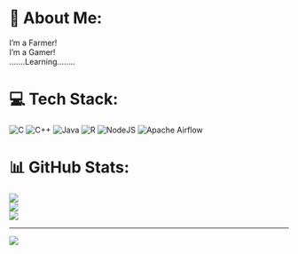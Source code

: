 # 💫 About Me:
I’m a Farmer! <br>I’m a Gamer!<br>.......Learning........


# 💻 Tech Stack:
![C](https://img.shields.io/badge/c-%2300599C.svg?style=plastic&logo=c&logoColor=white) ![C++](https://img.shields.io/badge/c++-%2300599C.svg?style=plastic&logo=c%2B%2B&logoColor=white) ![Java](https://img.shields.io/badge/java-%23ED8B00.svg?style=plastic&logo=openjdk&logoColor=white) ![R](https://img.shields.io/badge/r-%23276DC3.svg?style=plastic&logo=r&logoColor=white) ![NodeJS](https://img.shields.io/badge/node.js-6DA55F?style=plastic&logo=node.js&logoColor=white) ![Apache Airflow](https://img.shields.io/badge/Apache%20Airflow-017CEE?style=plastic&logo=Apache%20Airflow&logoColor=white)
# 📊 GitHub Stats:
![](https://github-readme-stats.vercel.app/api?username=prajwal-vrprajju&theme=neon&hide_border=false&include_all_commits=false&count_private=false)<br/>
![](https://github-readme-streak-stats.herokuapp.com/?user=prajwal-vrprajju&theme=neon&hide_border=false)<br/>
![](https://github-readme-stats.vercel.app/api/top-langs/?username=prajwal-vrprajju&theme=neon&hide_border=false&include_all_commits=false&count_private=false&layout=compact)

---
[![](https://visitcount.itsvg.in/api?id=prajwal-vrprajju&icon=7&color=9)](https://visitcount.itsvg.in)


